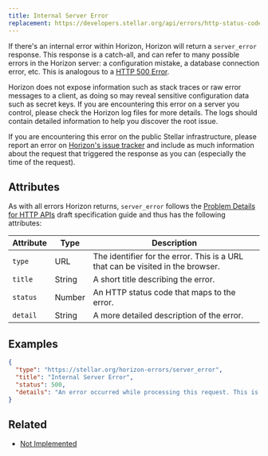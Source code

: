 ```yaml
---
title: Internal Server Error
replacement: https://developers.stellar.org/api/errors/http-status-codes/standard/
---
```


If there's an internal error within Horizon, Horizon will return a
`server_error` response.  This response is a catch-all, and can refer to many
possible errors in the Horizon server: a configuration mistake, a database
connection error, etc. This is analogous to a
[HTTP 500 Error](https://developer.mozilla.org/en-US/docs/Web/HTTP/Response_codes).

Horizon does not expose information such as stack traces or raw error messages
to a client, as doing so may reveal sensitive configuration data such as secret
keys. If you are encountering this error on a server you control, please check the
Horizon log files for more details. The logs should contain detailed
information to help you discover the root issue.

If you are encountering this error on the public Stellar infrastructure, please
report an error on [Horizon's issue tracker](https://github.com/stellar/go/issues)
and include as much information about the request that triggered the response
as you can (especially the time of the request).

## Attributes

As with all errors Horizon returns, `server_error` follows the
[Problem Details for HTTP APIs](https://tools.ietf.org/html/draft-ietf-appsawg-http-problem-00)
draft specification guide and thus has the following attributes:

| Attribute   | Type   | Description                                                                     |
| ----------- | ------ | ------------------------------------------------------------------------------- |
| `type`      | URL    | The identifier for the error.  This is a URL that can be visited in the browser.|
| `title`     | String | A short title describing the error.                                             |
| `status`    | Number | An HTTP status code that maps to the error.                                     |
| `detail`    | String | A more detailed description of the error.                                       |

## Examples
```json
{
  "type": "https://stellar.org/horizon-errors/server_error",
  "title": "Internal Server Error",
  "status": 500,
  "details": "An error occurred while processing this request. This is usually due to a bug within the server software. Trying this request again may succeed if the bug is transient, otherwise please report this issue to the issue tracker at: https://github.com/stellar/go/issues. Please include this response in your issue."
}
```

## Related

- [Not Implemented](./not-implemented.md)
